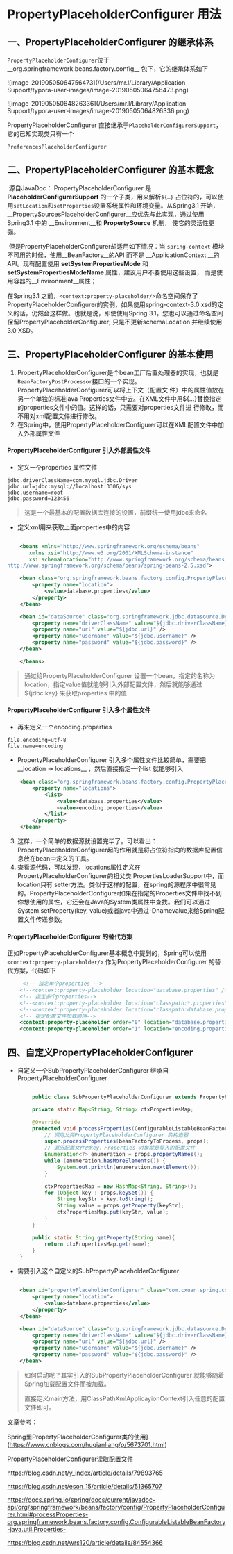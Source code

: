 # PropertyPlaceholderConfigurer 用法

## 一、PropertyPlaceholderConfigurer 的继承体系

​		`PropertyPlaceholderConfigurer`位于__org.springframework.beans.factory.config__ 包下，它的继承体系如下

![image-20190505064756473](/Users/mr.l/Library/Application Support/typora-user-images/image-20190505064756473.png)

![image-20190505064826336](/Users/mr.l/Library/Application Support/typora-user-images/image-20190505064826336.png)



PropertyPlaceholderConfigurer 直接继承于`PlaceholderConfigurerSupport`，它的已知实现类只有一个

`PreferencesPlaceholderConfigurer`

## 二、PropertyPlaceholderConfigurer 的基本概念

​		源自JavaDoc： PropertyPlaceholderConfigurer 是 __PlaceholderConfigurerSupport__ 的一个子类，用来解析`${…}` 占位符的，可以使用`setLocation`和`setProperties`设置系统属性和环境变量。从Spring3.1 开始，__PropertySourcesPlaceholderConfigurer__应优先与此实现，通过使用Spring3.1 中的 __Environment__和 __PropertySource__ 机制， 使它的灵活性更强。

​		但是PropertyPlaceholderConfigurer却适用如下情况：当 `spring-context` 模块不可用的时候，使用__BeanFactory__的API 而不是 __ApplicationContext __的API。现有配置使用 __setSystemPropertiesMode__ 和 __setSystemPropertiesModeName__ 属性，建议用户不要使用这些设置， 而是使用容器的__Environment__属性；

在Spring3.1 之前，`<context:property-placeholder/>`命名空间保存了PropertyPlaceholderConfigurer的实例，如果使用spring-context-3.0 xsd的定义的话，仍然会这样做。也就是说，即使使用Spring 3.1，您也可以通过命名空间保留PropertyPlaceholderConfigurer; 只是不更新schemaLocation 并继续使用3.0 XSD。

## 三、PropertyPlaceholderConfigurer 的基本使用

1. PropertyPlaceholderConfigurer是个bean工厂后置处理器的实现，也就是 `BeanFactoryPostProcessor`接口的一个实现。PropertyPlaceholderConfigurer可以将上下文（配置文 件）中的属性值放在另一个单独的标准java Properties文件中去。在XML文件中用${...}替换指定的properties文件中的值。这样的话，只需要对properties文件进 行修改，而不用对xml配置文件进行修改。
2. 在Spring中，使用PropertyPlaceholderConfigurer可以在XML配置文件中加入外部属性文件

#### PropertyPlaceholderConfigurer 引入外部属性文件

* 定义一个properties 属性文件

```properties
jdbc.driverClassName=com.mysql.jdbc.Driver
jdbc.url=jdbc:mysql://localhost:3306/sys
jdbc.username=root
jdbc.password=123456
```

>这是一个最基本的配置数据库连接的设置，前缀统一使用jdbc来命名

* 定义xml用来获取上面properties中的内容

```xml

	<beans xmlns="http://www.springframework.org/schema/beans"
       xmlns:xsi="http://www.w3.org/2001/XMLSchema-instance"
       xsi:schemaLocation="http://www.springframework.org/schema/beans
http://www.springframework.org/schema/beans/spring-beans-2.5.xsd">

    <bean class="org.springframework.beans.factory.config.PropertyPlaceholderConfigurer">
        <property name="location">
            <value>database.properties</value>
        </property>
    </bean>

    <bean id="dataSource" class="org.springframework.jdbc.datasource.DriverManagerDataSource">
        <property name="driverClassName" value="${jdbc.driverClassName}" />
        <property name="url" value="${jdbc.url}" />
        <property name="username" value="${jdbc.username}" />
        <property name="password" value="${jdbc.password}" />
    </bean>

	</beans>
```

>通过给PropertyPlaceholderConfigurer 设置一个bean，指定<property>的名称为location，指定value值就能够引入外部配置文件，然后就能够通过${jdbc.key} 来获取properties 中的值 

#### PropertyPlaceholderConfigurer 引入多个属性文件

* 再来定义一个encoding.properties

```properties
file.encoding=utf-8
file.name=encoding
```

* PropertyPlaceholderConfigurer 引入多个属性文件比较简单，需要把__location -> locations__ ，然后直接指定一个list 就能够引入

```xml
	<bean class="org.springframework.beans.factory.config.PropertyPlaceholderConfigurer">
        <property name="locations">
            <list>
                <value>database.properties</value>
                <value>encoding.properties</value>
            </list>
        </property>
	</bean>
```

3. 这样，一个简单的数据源就设置完毕了。可以看出：PropertyPlaceholderConfigurer起的作用就是将占位符指向的数据库配置信息放在bean中定义的工具。
4. 查看源代码，可以发现，locations属性定义在PropertyPlaceholderConfigurer的祖父类 PropertiesLoaderSupport中，而location只有 setter方法。类似于这样的配置，在spring的源程序中很常见的。PropertyPlaceholderConfigurer如果在指定的Properties文件中找不到你想使用的属性，它还会在Java的System类属性中查找。我们可以通过System.setProperty(key, value)或者java中通过-Dnamevalue来给Spring配置文件传递参数。

#### PropertyPlaceholderConfigurer 的替代方案

​		正如PropertyPlaceholderConfigurer基本概念中提到的，Spring可以使用`<context:property-placeholder/>` 作为PropertyPlaceholderConfigurer 的替代方案，代码如下

```xml
	 <!-- 指定单个properties -->
    <!--<context:property-placeholder location="database.properties" />-->
    <!-- 指定多个properties-->
    <!--<context:property-placeholder location="classpath:*.properties"/>-->
    <!--<context:property-placeholder location="classpath:database.properties, classpath:encoding.properties"/>-->
    <!-- 指定配置文件加载顺序-->
    <context:property-placeholder order="0" location="database.properties" />
    <context:property-placeholder order="1" location="encoding.properties" />
```

## 四、自定义PropertyPlaceholderConfigurer

* 自定义一个SubPropertyPlaceholderConfigurer 继承自PropertyPlaceholderConfigurer

```java

		public class SubPropertyPlaceholderConfigurer extends PropertyPlaceholderConfigurer {

        private static Map<String, String> ctxPropertiesMap;

        @Override
        protected void processProperties(ConfigurableListableBeanFactory beanFactoryToProcess, Properties props) throws BeansException {
            // 调用父类PropertyPlaceholderConfigurer 的构造器
            super.processProperties(beanFactoryToProcess, props);
            // 遍历配置文件的key，Properties 对象就是导入的配置文件
            Enumeration<?> enumeration = props.propertyNames();
            while (enumeration.hasMoreElements()) {
                System.out.println(enumeration.nextElement());
            }

            ctxPropertiesMap = new HashMap<String, String>();
            for (Object key : props.keySet()) {
                String keyStr = key.toString();
                String value = props.getProperty(keyStr);
                ctxPropertiesMap.put(keyStr, value);
            }
        }

        public static String getProperty(String name){
            return ctxPropertiesMap.get(name);
        }
    }
```

* 需要引入这个自定义的SubPropertyPlaceholderConfigurer

```xml

	<bean id="propertyPlaceholderConfigurer" class="com.cxuan.spring.common.SubPropertyPlaceholderConfigurer">
        <property name="location">
            <value>database.properties</value>
        </property>
    </bean>

    <bean id="dataSource" class="org.springframework.jdbc.datasource.DriverManagerDataSource">
        <property name="driverClassName" value="${jdbc.driverClassName}" />
        <property name="url" value="${jdbc.url}" />
        <property name="username" value="${jdbc.username}" />
        <property name="password" value="${jdbc.password}" />
    </bean>
```

>如何启动呢？其实引入的SubPropertyPlaceholderConfigurer 就能够随着Spring加载配置文件而被加载。
>
>直接定义main方法，用ClassPathXmlApplicayionContext引入任意的配置文件即可。





文章参考：

Spring里PropertyPlaceholderConfigurer类的使用](https://www.cnblogs.com/huqianliang/p/5673701.html) 

[PropertyPlaceholderConfigurer读取配置文件](https://www.cnblogs.com/dream-to-pku/p/6367396.html)

https://blog.csdn.net/y_index/article/details/79893765

https://blog.csdn.net/eson_15/article/details/51365707

https://docs.spring.io/spring/docs/current/javadoc-api/org/springframework/beans/factory/config/PropertyPlaceholderConfigurer.html#processProperties-org.springframework.beans.factory.config.ConfigurableListableBeanFactory-java.util.Properties-

https://blog.csdn.net/wrs120/article/details/84554366